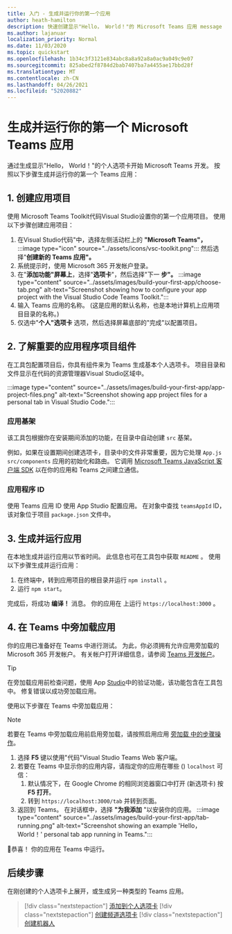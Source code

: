 ```yaml
---
title: 入门 - 生成并运行你的第一个应用
author: heath-hamilton
description: 快速创建显示"Hello， World！"的 Microsoft Teams 应用 message using the Microsoft Teams Toolkit.
ms.author: lajanuar
localization_priority: Normal
ms.date: 11/03/2020
ms.topic: quickstart
ms.openlocfilehash: 1b34c3f3121e834abc8a8a92a8a0ac9a049c9e07
ms.sourcegitcommit: 825abed2f8784d2bab7407ba7a4455ae17bbd28f
ms.translationtype: MT
ms.contentlocale: zh-CN
ms.lasthandoff: 04/26/2021
ms.locfileid: "52020882"
---
```

# <a name="build-and-run-your-first-microsoft-teams-app"></a>生成并运行你的第一个 Microsoft Teams 应用

通过生成显示"Hello， World！"的个人选项卡开始 Microsoft Teams 开发。
按照以下步骤生成并运行你的第一个 Teams 应用：

## <a name="1-create-your-app-project"></a>1. 创建应用项目

使用 Microsoft Teams Toolkit代码Visual Studio设置你的第一个应用项目。 使用以下步骤创建应用项目：

1. 在Visual Studio代码"中，选择左侧活动栏上的 **"Microsoft Teams"，** :::image type="icon" source="../assets/icons/vsc-toolkit.png"::: 然后选择"**创建新的 Teams 应用"。**
1. 系统提示时，使用 Microsoft 365 开发帐户登录。
1. 在"**添加功能"屏幕上**，选择"**选项卡**"，然后选择"下一 **步"。**
:::image type="content" source="../assets/images/build-your-first-app/choose-tab.png" alt-text="Screenshot showing how to configure your app project with the Visual Studio Code Teams Toolkit.":::
1. 输入 Teams 应用的名称。  (这是应用的默认名称，也是本地计算机上应用项目目录的名称。) 
1. 仅选中"**个人"选项卡** 选项，然后选择屏幕底部的"完成"以配置项目。

## <a name="2-understand-important-app-project-components"></a>2. 了解重要的应用程序项目组件

在工具包配置项目后，你具有组件来为 Teams 生成基本个人选项卡。 项目目录和文件显示在代码的资源管理器Visual Studio区域中。

:::image type="content" source="../assets/images/build-your-first-app/app-project-files.png" alt-text="Screenshot showing app project files for a personal tab in Visual Studio Code.":::

### <a name="app-scaffolding"></a>应用基架

该工具包根据你在安装期间添加的功能，在目录中自动创建 `src` 基架。

例如，如果在设置期间创建选项卡，目录中的文件非常重要，因为它处理 `App.js` `src/components` 应用的初始化和路由。 它调用 [Microsoft Teams JavaScript 客户端 SDK](../tabs/how-to/using-teams-client-sdk.md) 以在你的应用和 Teams 之间建立通信。

### <a name="app-id"></a>应用程序 ID

使用 Teams 应用 ID 使用 App Studio 配置应用。 在对象中查找 `teamsAppId` ID，该对象位于项目 `package.json` 文件中。

## <a name="3-build-and-run-your-app"></a>3. 生成并运行应用

在本地生成并运行应用以节省时间。 此信息也可在工具包中获取 `README` 。 使用以下步骤生成并运行应用：

1. 在终端中，转到应用项目的根目录并运行 `npm install` 。
1. 运行 `npm start`。

完成后，将成功 **编译！** 消息。 你的应用在 上运行 `https://localhost:3000` 。

## <a name="4-sideload-your-app-in-teams"></a>4. 在 Teams 中旁加载应用

你的应用已准备好在 Teams 中进行测试。 为此，你必须拥有允许应用旁加载的 Microsoft 365 开发帐户。 有关帐户打开详细信息，请参阅 [Teams 开发帐户](../build-your-first-app/build-first-app-overview.md#set-up-your-development-account)。 

> [!TIP]
> 在旁加载应用前检查问题，使用 App [Studio](../concepts/deploy-and-publish/appsource/prepare/submission-checklist.md#teams-app-validation-tool)中的验证功能，该功能包含在工具包中。 修复错误以成功旁加载应用。

使用以下步骤在 Teams 中旁加载应用：

> [!NOTE]
> 若要在 Teams 中旁加载应用前启用旁加载，请按照启用应用 [旁加载 中的步骤操作](../concepts/build-and-test/prepare-your-o365-tenant.md#enable-custom-teams-apps-and-turn-on-custom-app-uploading)。

1. 选择 **F5** 键以使用"代码"Visual Studio Teams Web 客户端。
1. 若要在 Teams 中显示你的应用内容，请指定你的应用在哪些 () `localhost` 可信：
   1. 默认情况下，在 Google Chrome 的相同浏览器窗口中打开 (新选项卡) 按 **F5 打开**。
   1. 转到 `https://localhost:3000/tab` 并转到页面。
1. 返回到 Teams。 在对话框中，选择 **"为我添加** "以安装你的应用。
:::image type="content" source="../assets/images/build-your-first-app/tab-running.png" alt-text="Screenshot showing an example 'Hello， World！' personal tab app running in Teams.":::

🎉恭喜！ 你的应用在 Teams 中运行。

## <a name="next-step"></a>后续步骤

在刚创建的个人选项卡上展开，或生成另一种类型的 Teams 应用。

> [!div class="nextstepaction"]
> [添加到个人选项卡](../build-your-first-app/build-personal-tab.md)
> [!div class="nextstepaction"]
> [创建频道选项卡](../build-your-first-app/build-channel-tab.md)
> [!div class="nextstepaction"]
> [创建机器人](../build-your-first-app/build-bot.md)
